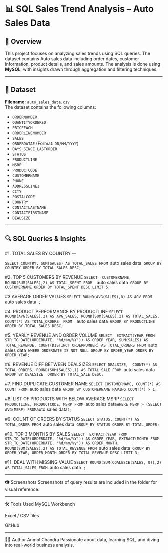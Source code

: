 # 📊 SQL Sales Trend Analysis – Auto Sales Data

## 🧾 Overview
This project focuses on analyzing sales trends using SQL queries. The dataset contains Auto sales data including order dates, customer information, product details, and sales amounts. The analysis is done using **MySQL**, with insights drawn through aggregation and filtering techniques.

---

## 📁 Dataset
**Filename:** `auto_sales_data.csv`  
The dataset contains the following columns:
- `ORDERNUMBER`
- `QUANTITYORDERED`
- `PRICEEACH`
- `ORDERLINENUMBER`
- `SALES`
- `ORDERDATAE` (Format: `DD/MM/YYYY`)
- `DAYS_SINCE_LASTORDER`
- `STATUS`
- `PRODUCTLINE`
- `MSRP`
- `PRODUCTCODE`
- `CUSTOMERNAME`
- `PHONE`
- `ADDRESSLINE1`
- `CITY`
- `POSTALCODE`
- `COUNTRY`
- `CONTACTLASTNAME`
- `CONTACTFIRSTNAME`
- `DEALSIZE`

---

## 🔍 SQL Queries & Insights

#1. TOTAL SALES BY COUNTRY --

`SELECT COUNTRY, SUM(SALES) AS TOTAL_SALES FROM `auto sales data` GROUP BY COUNTRY ORDER BY TOTAL_SALES DESC;`



#2.  TOP 5 CUSTOMERS BY REVENUE
`SELECT  CUSTOMERNAME, ROUND(SUM(SALES),2) AS TOTAL_SPENT FROM  `auto sales data` GROUP BY CUSTOMERNAME ORDER BY TOTAL_SPENT DESC LIMIT 5;`


#3 AVERAGE ORDER VALUES 
`SELECT ROUND(AVG(SALES),0) AS AOV FROM `auto sales data` ;`


#4. PRODUCT PERFORMANCE BY PRODUCTLINE
`SELECT 
ROUND(AVG(SALES),2) AS AVG_SALES,
ROUND(SUM(SALES),2) AS TOTAL_SALES,
COUNT(*) AS TOTAL_ORDERS 
FROM 
`auto sales data` GROUP BY PRODUCTLINE
ORDER BY TOTAL_SALES DESC;`



#5. YEARLY REVENUE AND ORDER VOLUME
`SELECT 
  EXTRACT(YEAR FROM STR_TO_DATE(ORDERDATE, '%d/%m/%Y')) AS ORDER_YEAR,
  SUM(SALES) AS TOTAL_REVENUE,
  COUNT(DISTINCT ORDERNUMBER) AS TOTAL_ORDERS
FROM `auto sales data`
WHERE ORDERDATE IS NOT NULL
GROUP BY ORDER_YEAR
ORDER BY ORDER_YEAR;`



#6. REVENUE DIFF BETWEEN DEALSIZES
`SELECT DEALSIZE, 
COUNT(*) AS TOTAL_ORDERS, ROUND(SUM(SALES),1) AS TOTAL_SALE
FROM `auto sales data`
GROUP BY DEALSIZE 
ORDER BY TOTAL_SALE DESC;`



#7. FIND DUPLICATE CUSTOMER NAME
`SELECT CUSTOMERNAME, COUNT(*) AS COUNT FROM `auto sales data` GROUP BY CUSTOMERNAME HAVING COUNT(*) > 1;`



#8. LIST OF PRODUCTS WITH BELOW AVERAGE MSRP
`SELECT PRODUCTLINE, PRODUCTCODE, MSRP FROM `auto sales data` WHERE MSRP > (SELECT AVG(MSRP)
 FROM `auto sales data`);`



 #9. COUNT OF ORDERS BY STATUS
`SELECT STATUS, COUNT(*) AS TOTAL_ORDER FROM `auto sales data` GROUP BY STATUS ORDER BY TOTAL_ORDER;`



#10. TOP 3 MONTHS BY SALES
`SELECT 
 EXTRACT(YEAR FROM STR_TO_DATE(ORDERDATE, '%d/%m/%Y')) AS ORDER_YEAR,
 EXTRACT(MONTH FROM STR_TO_DATE(ORDERDATE, '%d/%m/%y')) AS ORDER_MONTH,
 ROUND(SUM(SALES),2) AS TOTAL_REVENUE
 FROM `auto sales data` GROUP BY ORDER_YEAR, ORDER_MONTH ORDER BY TOTAL_REVENUE DESC
 LIMIT 3;`



#11. DEAL WITH MISSING VALUE
`SELECT ROUND(SUM(COALESCE(SALES, 0)),2) AS TOTAL_SALES FROM `auto sales data` ;`


---
📷 Screenshots
Screenshots of query results are included in the folder for visual reference.


---
🛠 Tools Used
MySQL Workbench

Excel / CSV files

GitHub



---
🙋‍♂️ Author
Anmol Chandra
Passionate about data, learning SQL, and diving into real-world business analysis.


